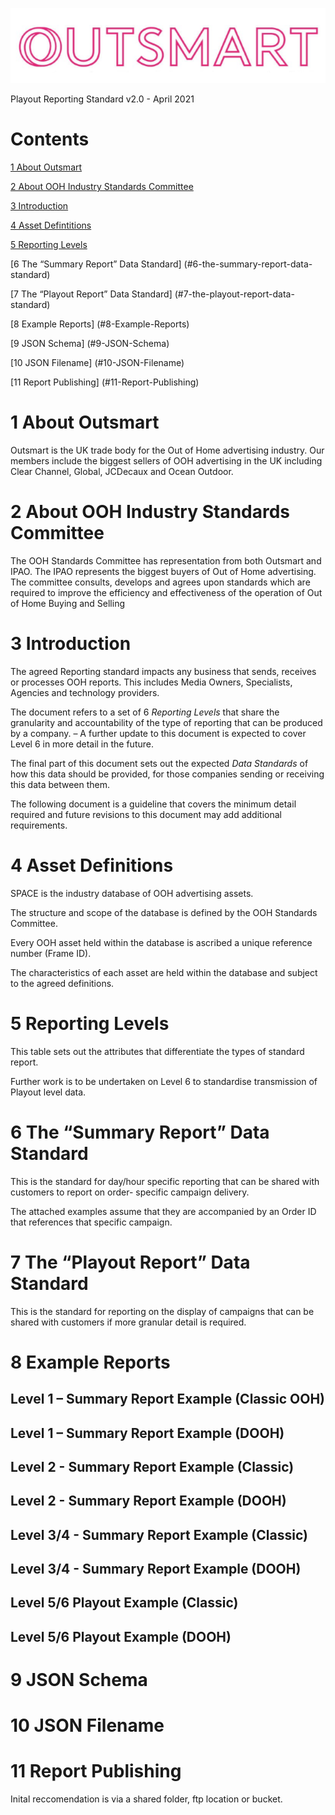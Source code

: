 ![OutsmartLogo](Pictures/OutsmartLogo.png)

Playout Reporting Standard v2.0 - April 2021

# Contents

[1 About Outsmart](#1-about-outsmart)

[2 About OOH Industry Standards Committee](#2-about-ooh-industry-standards-committee)

[3 Introduction](#3-introduction)

[4 Asset Defintitions](#4-asset-definitions)

[5 Reporting Levels](#5-reporting-levels)

[6 The “Summary Report” Data Standard] (#6-the-summary-report-data-standard)

[7 The “Playout Report” Data Standard] (#7-the-playout-report-data-standard)

[8 Example Reports] (#8-Example-Reports)

[9 JSON Schema] (#9-JSON-Schema)

[10 JSON Filename] (#10-JSON-Filename)

[11 Report Publishing] (#11-Report-Publishing)



# 1 About Outsmart

Outsmart is the UK trade body for the Out of Home advertising industry. Our members include the biggest
sellers of OOH advertising in the UK including Clear Channel, Global, JCDecaux and Ocean Outdoor.

# 2 About OOH Industry Standards Committee

The OOH Standards Committee has representation from both Outsmart and IPAO. The IPAO represents the
biggest buyers of Out of Home advertising. The committee consults, develops and agrees upon standards which
are required to improve the efficiency and effectiveness of the operation of Out of Home Buying and Selling

# 3 Introduction

The agreed Reporting standard impacts any business that sends, receives or processes OOH reports. This
includes Media Owners, Specialists, Agencies and technology providers.

The document refers to a set of 6 _Reporting Levels_ that share the granularity and accountability of the type of
reporting that can be produced by a company. – A further update to this document is expected to cover Level 6
in more detail in the future.

The final part of this document sets out the expected _Data Standards_ of how this data should be provided, for
those companies sending or receiving this data between them.

The following document is a guideline that covers the minimum detail required and future revisions to this
document may add additional requirements.


# 4 Asset Definitions

SPACE is the industry database of OOH advertising assets.

The structure and scope of the database is defined by the OOH Standards Committee.

Every OOH asset held within the database is ascribed a unique reference number (Frame ID).

The characteristics of each asset are held within the database and subject to the agreed definitions.


# 5 Reporting Levels

This table sets out the attributes that differentiate the types of standard report.

Further work is to be undertaken on Level 6 to standardise transmission of Playout level data.


# 6 The “Summary Report” Data Standard

This is the standard for day/hour specific reporting that can be shared with customers to report on order-
specific campaign delivery.

The attached examples assume that they are accompanied by an Order ID that references that specific
campaign.

# 7 The “Playout Report” Data Standard

This is the standard for reporting on the display of campaigns that can be shared with customers if more
granular detail is required.


# 8 Example Reports

## Level 1 – Summary Report Example (Classic OOH)

## Level 1 – Summary Report Example (DOOH)

## Level 2 - Summary Report Example (Classic)

## Level 2 - Summary Report Example (DOOH)

## Level 3/4 - Summary Report Example (Classic)

## Level 3/4 - Summary Report Example (DOOH)

## Level 5/6 Playout Example (Classic)

## Level 5/6 Playout Example (DOOH)

# 9 JSON Schema

# 10 JSON Filename

# 11 Report Publishing
Inital reccomendation is via a shared folder, ftp location or bucket. 
